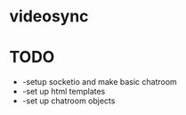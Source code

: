 # videosync


# TODO
* -setup socketio and make basic chatroom
* -set up html templates
* -set up chatroom objects
